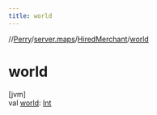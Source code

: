 ```yaml
---
title: world
---
```

//[Perry](../../../index.html)/[server.maps](../index.html)/[HiredMerchant](index.html)/[world](world.html)



# world



[jvm]\
val [world](world.html): [Int](https://kotlinlang.org/api/latest/jvm/stdlib/kotlin/-int/index.html)




